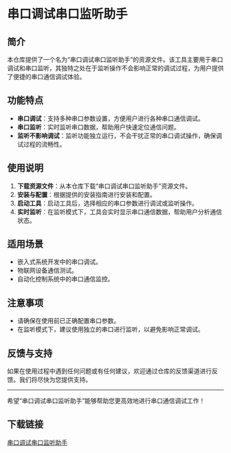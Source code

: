 # 串口调试串口监听助手

## 简介

本仓库提供了一个名为“串口调试串口监听助手”的资源文件。该工具主要用于串口调试和串口监听，其独特之处在于监听操作不会影响正常的调试过程，为用户提供了便捷的串口通信调试体验。

## 功能特点

- **串口调试**：支持多种串口参数设置，方便用户进行各种串口通信调试。
- **串口监听**：实时监听串口数据，帮助用户快速定位通信问题。
- **监听不影响调试**：监听功能独立运行，不会干扰正常的串口调试操作，确保调试过程的流畅性。

## 使用说明

1. **下载资源文件**：从本仓库下载“串口调试串口监听助手”资源文件。
2. **安装与配置**：根据提供的安装指南进行安装和配置。
3. **启动工具**：启动工具后，选择相应的串口参数进行调试或监听操作。
4. **实时监听**：在监听模式下，工具会实时显示串口通信数据，帮助用户分析通信状态。

## 适用场景

- 嵌入式系统开发中的串口调试。
- 物联网设备通信测试。
- 自动化控制系统中的串口通信监控。

## 注意事项

- 请确保在使用前已正确配置串口参数。
- 在监听模式下，建议使用独立的串口进行监听，以避免影响正常调试。

## 反馈与支持

如果在使用过程中遇到任何问题或有任何建议，欢迎通过仓库的反馈渠道进行反馈。我们将尽快为您提供支持。

---

希望“串口调试串口监听助手”能够帮助您更高效地进行串口通信调试工作！

## 下载链接

[串口调试串口监听助手](https://pan.quark.cn/s/4879d1c699a0)